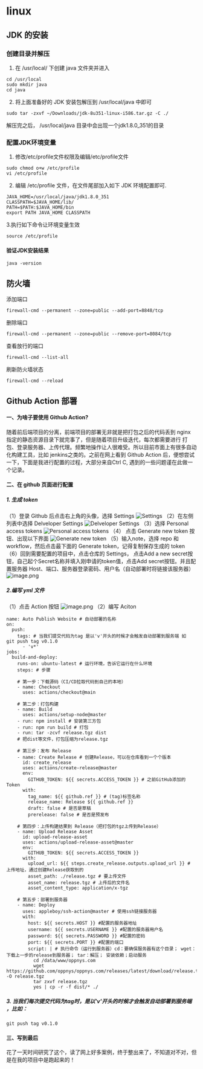 # linux 

## JDK 的安装

### 创建目录并解压

1. 在 /usr/local/ 下创建 java ⽂件夹并进⼊

```shell
cd /usr/local
sudo mkdir java
cd java
```

2. 将上⾯准备好的 JDK 安装包解压到 /usr/local/java 中即可

```shell
sudo tar -zxvf ~/Downloads/jdk-8u351-linux-i586.tar.gz -C ./
```

解压完之后， /usr/local/java ⽬录中会出现⼀个jdk1.8.0_351的⽬录

### 配置JDK环境变量

1. 修改/etc/profile文件权限及编辑/etc/profile文件

```shell
sudo chmod o+w /etc/profile
vi /etc/profile
```

2. 编辑 /etc/profile ⽂件，在⽂件尾部加⼊如下 JDK 环境配置即可.

```shell
JAVA_HOME=/usr/local/java/jdk1.8.0_351
CLASSPATH=$JAVA_HOME/lib/
PATH=$PATH:$JAVA_HOME/bin
export PATH JAVA_HOME CLASSPATH
```

3.执⾏如下命令让环境变量⽣效

```shell
source /etc/profile
```

#### 验证JDK安装结果

```shell
java -version
```

## 防火墙

添加端口

```shell
firewall-cmd --permanent --zone=public --add-port=8848/tcp
```

删除端口

```shell
firewall-cmd --permanent --zone=public --remove-port=8084/tcp
```

查看放行的端口

```shell
firewall-cmd --list-all
```

刷新防火墙状态

```shell
firewall-cmd --reload
```

## Github Action 部署

#### 一、为啥子要使用 Github Action?
随着前后端项目的分离，前端项目的部署无非就是把打包之后的代码丢到 nginx 指定的静态资源目录下就完事了，但是随着项目升级迭代，每次都需要进行 打包、登录服务器、上传代理。频繁地操作让人很难受。所以目前市面上有很多自动化构建工具，比如 jenkins之类的。之前在网上看到 Github Action 后，便想尝试一下，下面是我进行配置的过程，大部分来自Ctrl C, 遇到的一些问题谨在此做一个记录。

#### 二、在 github 页面进行配置

##### 1. 生成 token
（1）登录 Github 后点击右上角的头像，选择 Settings
![Settings](https://upload-images.jianshu.io/upload_images/25245988-286cd2b66cf3057b.png?imageMogr2/auto-orient/strip%7CimageView2/2/w/1240)
（2）在左侧列表中选择 Delveloper Settings
![Delveloper Settings](https://upload-images.jianshu.io/upload_images/25245988-3b3d5e43a6952bfc.png?imageMogr2/auto-orient/strip%7CimageView2/2/w/1240)
（3）选择 Personal access tokens
![Personal access tokens](https://upload-images.jianshu.io/upload_images/25245988-0b9400cfba12d9b4.png?imageMogr2/auto-orient/strip%7CimageView2/2/w/1240)
（4） 点击 Generate new token 按钮、出现以下界面
![Generate new token](https://upload-images.jianshu.io/upload_images/25245988-908b681967c8f2a4.png?imageMogr2/auto-orient/strip%7CimageView2/2/w/1240)
（5）输入note，选择 repo 和 workflow，然后点击最下面的  Generate token，记得复制保存生成的 token
（6）回到需要配置的项目中，点击仓库的 Settings， 点击Add a new secret按钮，自己起个Secret名称并填入刚申请的token值，点击Add secret按钮。并且配置服务器 Host、端口、服务器登录密码、用户名（自动部署时将链接该服务器）
![image.png](https://upload-images.jianshu.io/upload_images/25245988-2ae0d1bed8c7e528.png?imageMogr2/auto-orient/strip%7CimageView2/2/w/1240)

##### 2.编写 yml 文件
（1）点击 Action 按钮
![image.png](https://upload-images.jianshu.io/upload_images/25245988-069095d59c3b7a90.png?imageMogr2/auto-orient/strip%7CimageView2/2/w/1240)
（2）编写 Aciton
```
name: Auto Publish Website # 自动部署的名称
on:
  push:
    tags: # 当我们提交代码为tag 是以'v'开头的时候才会触发自动部署到服务端 如 git push tag v0.1.0
      - 'v*'
jobs:
  build-and-deploy:
    runs-on: ubuntu-latest # 运行环境，告诉它运行在什么环境
    steps: # 步骤

    # 第一步：下载源码（CI/CD拉取代码到自己的本地）
    - name: Checkout
      uses: actions/checkout@main

    # 第二步：打包构建
    - name: Build
      uses: actions/setup-node@master
    - run: npm install # 安装第三方包
    - run: npm run build # 打包
    - run: tar -zcvf release.tgz dist
    # 把dist等文件，打包压缩为release.tgz

    # 第三步：发布 Release
    - name: Create Release # 创建Release，可以在仓库看到一个个版本
      id: create_release
      uses: actions/create-release@master
      env:
        GITHUB_TOKEN: ${{ secrets.ACCESS_TOKEN }} # 之前GitHub添加的Token
      with:
        tag_name: ${{ github.ref }} # (tag)标签名称
        release_name: Release ${{ github.ref }}
        draft: false # 是否是草稿
        prerelease: false # 是否是预发布

    # 第四步：上传构建结果到 Release（把打包的tgz上传到Release）
    - name: Upload Release Asset
      id: upload-release-asset
      uses: actions/upload-release-asset@master
      env:
        GITHUB_TOKEN: ${{ secrets.ACCESS_TOKEN }}
      with:
        upload_url: ${{ steps.create_release.outputs.upload_url }} # 上传地址，通过创建Release获取到的
        asset_path: ./release.tgz # 要上传文件
        asset_name: release.tgz # 上传后的文件名
        asset_content_type: application/x-tgz

    # 第五步：部署到服务器
    - name: Deploy
      uses: appleboy/ssh-action@master # 使用ssh链接服务器
      with:
        host: ${{ secrets.HOST }} #配置的服务器地址
        username: ${{ secrets.USERNAME }} #配置的服务器用户名
        password: ${{ secrets.PASSWORD }} #配置的密码
        port: ${{ secrets.PORT }} #配置的端口
        script: | # 执行命令（运行到服务器）cd：要确保服务器有这个目录； wget：下载上一步的release到服务器； tar：解压； 安装依赖；启动服务
          cd /data/www/oppnys.com
          wget https://github.com/oppnys/oppnys.com/releases/latest/download/release.tgz -O release.tgz
          tar zxvf release.tgz
          yes | cp -r -f dist/* ./
```
##### 3. 当我们每次提交代码为tag时，是以'v'开头的时候才会触发自动部署到服务端 ，比如：
```
git push tag v0.1.0
```

#### 三、写到最后
花了一天时间研究了这个，读了网上好多案例，终于整出来了，不知道对不对，但是在我的项目中是跑起来的！



